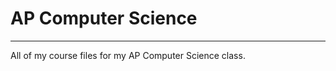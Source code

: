 # AP Computer Science
---------------------------------
All of my course files for my AP Computer Science class.
